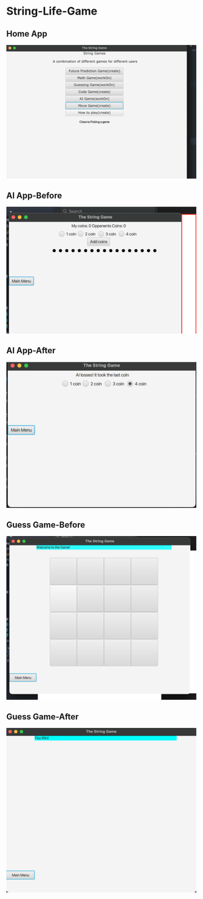 # String-Life-Game

<h2>Home App</h2>
<img src="gameImg/home.png" width="500" >

<h2>AI App-Before</h2>
<img src="gameImg/ai.png" width="500" >

<h2>AI App-After</h2>
<img src="gameImg/aiWon.png" width="500" >

<h2>Guess Game-Before</h2>
<img src="gameImg/guess.png" width="500" >

<h2>Guess Game-After</h2>
<img src="gameImg/guessWon.png" width="500" >




